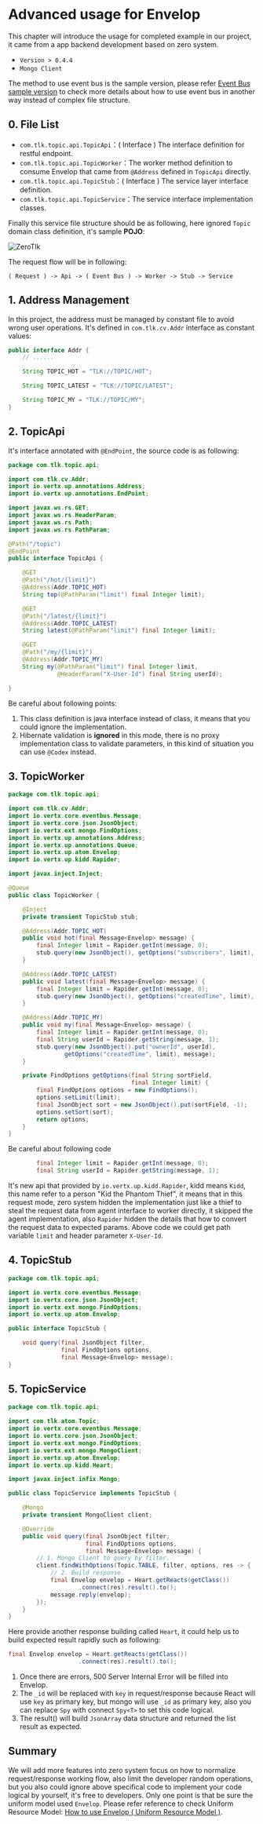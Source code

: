 # Advanced usage for Envelop

This chapter will introduce the usage for completed example in our project, it came from a app backend development based on zero system.

* `Version > 0.4.4`
* `Mongo Client`

The method to use event bus is the sample version, please refer [Event Bus sample version](doc/zero-ebs.md) to check more details about how to use event bus in another way instead of complex file structure.

## 0. File List

* `com.tlk.topic.api.TopicApi`：( Interface ) The interface definition for restful endpoint.
* `com.tlk.topic.api.TopicWorker`：The worker method definition to consume Envelop that came from `@Address` defined in `TopicApi` directly.
* `com.tlk.topic.api.TopicStub`：( Interface ) The service layer interface definition.
* `com.tlk.topic.api.TopicService`：The service interface implementation classes.

Finally this service file structure should be as following, here ignored `Topic` domain class definition, it's sample **POJO**:

![ZeroTlk](image/zero-tlk.png)

The request flow will be in following:

```
( Request ) -> Api -> ( Event Bus ) -> Worker -> Stub -> Service
```

## 1. Address Management

In this project, the address must be managed by constant file to avoid wrong user operations. It's defined in `com.tlk.cv.Addr` interface as constant values:

```java
public interface Addr {
    // ......

    String TOPIC_HOT = "TLK://TOPIC/HOT";

    String TOPIC_LATEST = "TLK://TOPIC/LATEST";

    String TOPIC_MY = "TLK://TOPIC/MY";
}
```

## 2. TopicApi

It's interface annotated with `@EndPoint`, the source code is as following:

```java
package com.tlk.topic.api;

import com.tlk.cv.Addr;
import io.vertx.up.annotations.Address;
import io.vertx.up.annotations.EndPoint;

import javax.ws.rs.GET;
import javax.ws.rs.HeaderParam;
import javax.ws.rs.Path;
import javax.ws.rs.PathParam;

@Path("/topic")
@EndPoint
public interface TopicApi {

    @GET
    @Path("/hot/{limit}")
    @Address(Addr.TOPIC_HOT)
    String top(@PathParam("limit") final Integer limit);

    @GET
    @Path("/latest/{limit}")
    @Address(Addr.TOPIC_LATEST)
    String latest(@PathParam("limit") final Integer limit);

    @GET
    @Path("/my/{limit}")
    @Address(Addr.TOPIC_MY)
    String my(@PathParam("limit") final Integer limit,
              @HeaderParam("X-User-Id") final String userId);

}
```

Be careful about following points:

1. This class definition is java interface instead of class, it means that you could ignore the implementation. 
2. Hibernate validation is **ignored** in this mode, there is no proxy implementation class to validate parameters, in this kind of situation you can use `@Codex` instead.

## 3. TopicWorker

```java
package com.tlk.topic.api;

import com.tlk.cv.Addr;
import io.vertx.core.eventbus.Message;
import io.vertx.core.json.JsonObject;
import io.vertx.ext.mongo.FindOptions;
import io.vertx.up.annotations.Address;
import io.vertx.up.annotations.Queue;
import io.vertx.up.atom.Envelop;
import io.vertx.up.kidd.Rapider;

import javax.inject.Inject;

@Queue
public class TopicWorker {

    @Inject
    private transient TopicStub stub;

    @Address(Addr.TOPIC_HOT)
    public void hot(final Message<Envelop> message) {
        final Integer limit = Rapider.getInt(message, 0);
        stub.query(new JsonObject(), getOptions("subscribers", limit), message);
    }

    @Address(Addr.TOPIC_LATEST)
    public void latest(final Message<Envelop> message) {
        final Integer limit = Rapider.getInt(message, 0);
        stub.query(new JsonObject(), getOptions("createdTime", limit), message);
    }

    @Address(Addr.TOPIC_MY)
    public void my(final Message<Envelop> message) {
        final Integer limit = Rapider.getInt(message, 0);
        final String userId = Rapider.getString(message, 1);
        stub.query(new JsonObject().put("ownerId", userId),
                getOptions("createdTime", limit), message);
    }

    private FindOptions getOptions(final String sortField,
                                   final Integer limit) {
        final FindOptions options = new FindOptions();
        options.setLimit(limit);
        final JsonObject sort = new JsonObject().put(sortField, -1);
        options.setSort(sort);
        return options;
    }
}
```

Be careful about following code

```java
        final Integer limit = Rapider.getInt(message, 0);
        final String userId = Rapider.getString(message, 1);
```

It's new api that provided by `io.vertx.up.kidd.Rapider`, kidd means `Kidd`, this name refer to a person "Kid the Phantom Thief", it means that in this request mode, zero system hidden the implementation just like a thief to steal the request data from agent interface to worker directly, it skipped the agent implementation, also `Rapider` hidden the details that how to convert the request data to expected params. Above code we could get path variable `limit` and header parameter `X-User-Id`. 

## 4. TopicStub

```java
package com.tlk.topic.api;

import io.vertx.core.eventbus.Message;
import io.vertx.core.json.JsonObject;
import io.vertx.ext.mongo.FindOptions;
import io.vertx.up.atom.Envelop;

public interface TopicStub {

    void query(final JsonObject filter,
               final FindOptions options,
               final Message<Envelop> message);
}
```

## 5. TopicService

```java
package com.tlk.topic.api;

import com.tlk.atom.Topic;
import io.vertx.core.eventbus.Message;
import io.vertx.core.json.JsonObject;
import io.vertx.ext.mongo.FindOptions;
import io.vertx.ext.mongo.MongoClient;
import io.vertx.up.atom.Envelop;
import io.vertx.up.kidd.Heart;

import javax.inject.infix.Mongo;

public class TopicService implements TopicStub {

    @Mongo
    private transient MongoClient client;

    @Override
    public void query(final JsonObject filter,
                      final FindOptions options,
                      final Message<Envelop> message) {
        // 1. Mongo Client to query by filter.
        client.findWithOptions(Topic.TABLE, filter, options, res -> {
            // 2. Build response.
            final Envelop envelop = Heart.getReacts(getClass())
                    .connect(res).result().to();
            message.reply(envelop);
        });
    }
}
```

Here provide another response building called `Heart`, it could help us to build expected result rapidly such as following:

```java
final Envelop envelop = Heart.getReacts(getClass())
                    .connect(res).result().to();
```

1. Once there are errors, 500 Server Internal Error will be filled into Envelop. 
2. The `_id` will be replaced with `key` in request/response because React will use `key` as primary key, but mongo will use `_id` as primary key, also you can replace `Spy` with connect `Spy<T>` to set this code logical.
3. The result() will build `JsonArray` data structure and returned the list result as expected.

## Summary

We will add more features into zero system focus on how to normalize request/response working flow, also limit the developer random operations, but you also could ignore above specifical code to implement your code logical by yourself, it's free to developers. Only one point is that be sure the uniform model used `Envelop`. Please refer reference to check Uniform Resource Model: [How to use Envelop ( Uniform Resource Model )](doc/zero-envelop.md). 